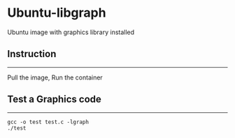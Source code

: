 # Ubuntu-libgraph
Ubuntu image with graphics library installed

## Instruction
---------------
Pull the image, Run the container

## Test a Graphics code
-----------------------

    gcc -o test test.c -lgraph
    ./test


